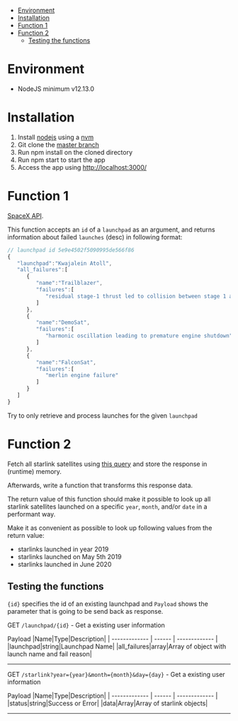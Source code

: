 - [Environment](#environment)
- [Installation](#installation)
- [Function 1](#function-1)
- [Function 2](#function-2)
  - [Testing the functions](#testing-the-functions)

# Environment 

- NodeJS minimum v12.13.0

# Installation

1. Install [nodejs](https://nodejs.org/en/) using a [nvm](https://github.com/nvm-sh/nvm)
2. Git clone the [master branch](https://github.com/Koodies/space-x-launchpad-starlink)
3. Run npm install on the cloned directory
4. Run npm start to start the app
5. Access the app using [http://localhost:3000/](http://localhost:3000/)

# Function 1

[SpaceX API](https://github.com/r-spacex/SpaceX-API/blob/master/docs/launchpads/v4/one.md).

This function accepts an `id` of a `launchpad` as an argument, and returns information about failed `launches` (desc) in following format:

```js
// launchpad id 5e9e4502f5090995de566f86
{
   "launchpad":"Kwajalein Atoll",
   "all_failures":[
      {
         "name":"Trailblazer",
         "failures":[
            "residual stage-1 thrust led to collision between stage 1 and stage 2"
         ]
      },
      {
         "name":"DemoSat",
         "failures":[
            "harmonic oscillation leading to premature engine shutdown"
         ]
      },
      {
         "name":"FalconSat",
         "failures":[
            "merlin engine failure"
         ]
      }
   ]
}
```
Try to only retrieve and process launches for the given `launchpad`


# Function 2

Fetch all starlink satellites using [this query](https://github.com/r-spacex/SpaceX-API/blob/master/docs/starlink/v4/all.md) and store the response in (runtime) memory.

Afterwards, write a function that transforms this response data.

The return value of this function should make it possible to look up all starlink satellites launched on a specific `year`, `month`, and/or `date` in a performant way.

Make it as convenient as possible to look up following values from the return value:

- starlinks launched in year 2019
- starlinks launched on May 5th 2019
- starlinks launched in June 2020

## Testing the functions

`{id}` specifies the id of an existing launchpad and `Payload` shows the parameter that is going to be send back as response.

GET `/launchpad/{id}` - Get a existing user information

Payload
|Name|Type|Description|
| ------------- | ------ | ------------- |
|launchpad|string|Launchpad Name|
|all_failures|array|Array of object with launch name and fail reason|

---

GET `/starlink?year={year}&month={month}&day={day}` - Get a existing user information

Payload
|Name|Type|Description|
| ------------- | ------ | ------------- |
|status|string|Success or Error|
|data|Array|Array of starlink objects|

---